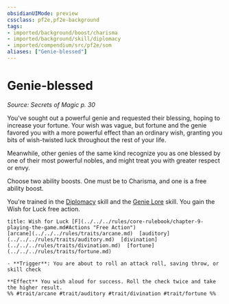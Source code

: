 ```yaml
---
obsidianUIMode: preview
cssclass: pf2e,pf2e-background
tags:
- imported/background/boost/charisma
- imported/background/skill/diplomacy
- imported/compendium/src/pf2e/som
aliases: ["Genie-blessed"]
---
```

# Genie-blessed
*Source: Secrets of Magic p. 30*  

You've sought out a powerful genie and requested their blessing, hoping to increase your fortune. Your wish was vague, but fortune and the genie favored you with a more powerful effect than an ordinary wish, granting you bits of wish-twisted luck throughout the rest of your life.

Meanwhile, other genies of the same kind recognize you as one blessed by one of their most powerful nobles, and might treat you with greater respect or envy.

Choose two ability boosts. One must be to Charisma, and one is a free ability boost.

You're trained in the [Diplomacy](../../skills.md#Diplomacy) skill and the [Genie Lore](../../skills.md#Lore) skill. You gain the Wish for Luck free action.

```ad-embed-ability
title: Wish for Luck [F](../../../rules/core-rulebook/chapter-9-playing-the-game.md#Actions "Free Action")
[arcane](../../../rules/traits/arcane.md)  [auditory](../../../rules/traits/auditory.md)  [divination](../../../rules/traits/divination.md)  [fortune](../../../rules/traits/fortune.md)  

- **Trigger**: You are about to roll an attack roll, saving throw, or skill check

**Effect** You wish aloud for success. Roll the check twice and take the higher result.  
%% #trait/arcane #trait/auditory #trait/divination #trait/fortune %%
```
